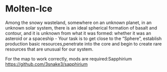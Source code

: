 # Molten-Ice
Among the snowy wasteland, somewhere on an unknown planet, in an unknown solar system, there is an ideal spherical formation of basalt and contour, and it is unknown from what it was formed: whether it was an asteroid or a spaceship - Your task is to get close to the “Sphere”, establish production basic resources,penetrate into the core and begin to create rare resources that are unusual for our system.

For the map to work correctly, mods are required:Sapphirium https://github.com/3snake3/sapphirium
